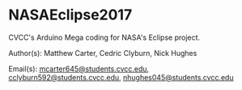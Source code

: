 # NASAEclipse2017
CVCC's Arduino Mega coding for NASA's Eclipse project.

Author(s): Matthew Carter, Cedric Clyburn, Nick Hughes

Email(s): mcarter645@students.cvcc.edu, cclyburn592@students.cvcc.edu, nhughes045@students.cvcc.edu

